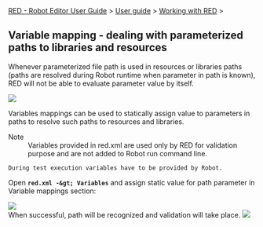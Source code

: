 <html>
<head>
<link href="PLUGINS_ROOT/org.robotframework.ide.eclipse.main.plugin.doc.user/help/style.css" rel="stylesheet" type="text/css"/>
</head>
<body>
<a href="index.html">RED - Robot Editor User Guide</a> &gt; <a href="user_guide.html">User guide</a> &gt; <a href="..\working_with_RED.html">Working with RED</a> &gt; 
<h2>Variable mapping - dealing with parameterized paths to libraries and resources</h2>
<p>
Whenever parameterized file path is used in resources or libraries paths (paths are resolved during Robot runtime when parameter in path is known), RED will not be able to evaluate parameter value by itself.</p></body></html>

![](images/variable_mapping_5.png)

Variables mappings can be used to statically assign value to parameters in paths to resolve such paths to resources and libraries.

<dl class="note">
<dt>Note</dt>
<dd>Variables provided in red.xml are used only by RED for validation purpose and are not added to Robot run command line.</dd></dl>

    During test execution variables have to be provided by Robot.

Open __`` red.xml -&gt; Variables ``__ and assign static value for path parameter in Variable mappings section:

![](images/variable_mapping_6.gif)  
When successful, path will be recognized and validation will take place.
![](images/variable_mapping_7.png) 
